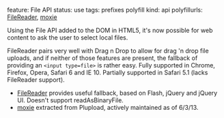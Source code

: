 feature: File API
status: use
tags: prefixes polyfill
kind: api
polyfillurls: [FileReader](https://github.com/Jahdrien/FileReader), [moxie](https://github.com/moxiecode/moxie)

Using the File API added to the DOM in HTML5, it's now possible for web content to ask the user to select local files.

FileReader pairs very well with Drag n Drop to allow for drag 'n drop file uploads, and if neither of those features are present, the fallback of providing an `<input type=file>` is rather easy.
Fully supported in Chrome, Firefox, Opera, Safari 6 and IE 10. Partially supported in Safari 5.1 (lacks FileReader support).

* [FileReader](https://github.com/Jahdrien/FileReader) provides useful fallback, based on Flash, jQuery and jQuery UI.  Doesn't support readAsBinaryFile.
* [moxie](https://github.com/moxiecode/moxie) extracted from Plupload, actively maintained as of 6/3/13.
